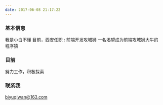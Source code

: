```yaml
---
date: 2017-06-08 21:17:22
---
```


### 基本信息
  我是小白不懂
  目前，西安任职 : 前端开发攻城狮
  一名渴望成为前端攻城狮大牛的程序猿

### 目前
  努力工作，积极探索

### 联系我
biyuqiwan@163.com
